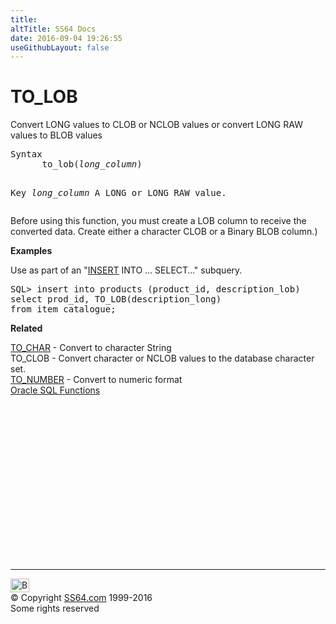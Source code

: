 ```yaml
---
title:
altTitle: SS64 Docs
date: 2016-09-04 19:26:55
useGithubLayout: false
---
```

<!-- #BeginLibraryItem "/Library/head_orasyntax.lbi" --><!-- #EndLibraryItem --><h1>TO_LOB</h1>
<p> Convert LONG values to CLOB or NCLOB values
              or convert LONG RAW values to BLOB values</p>
<pre>Syntax
      to_lob(<i>long_column</i>)

Key
   <i>long_column</i> A LONG or LONG RAW value.</pre>
<p> Before using this function, you must create a LOB column to receive the converted data. Create either a character CLOB or a Binary BLOB column.)</p>
<p><b>Examples</b></p>
<p>Use as part of an "<a href="insert.html">INSERT</a> INTO … SELECT…" subquery.</p>
<pre>SQL&gt; insert into products (product_id, description_lob)<br>select prod_id, TO_LOB(description_long)<br>from item_catalogue;</pre>
 <p><b>Related</b></p>
<p><a href="syntax-to_char.html">TO_CHAR</a> - Convert to character String<br>
TO_CLOB - Convert character or NCLOB values to the database character set.<br>
<a href="syntax-to_number.html">TO_NUMBER</a> - Convert to numeric format<br>
<a href="syntax-functions.html">Oracle SQL Functions</a></p><!-- #BeginLibraryItem "/Library/foot_ora.lbi" --><p><script async="" src="//pagead2.googlesyndication.com/pagead/js/adsbygoogle.js"></script>
<!-- oracle-footer -->
<ins class="adsbygoogle" style="display:inline-block;width:300px;height:250px" data-ad-client="ca-pub-6140977852749469" data-ad-slot="4275490898"></ins>
<script>
(adsbygoogle = window.adsbygoogle || []).push({});
</script></p>
<hr>
<div id="bl" class="footer"><a href="#"><img src="../images/top.png" width="30" height="22" alt="Back to the Top"></a></div>
<div id="br" class="footer, tagline">© Copyright <a href="http://ss64.com/">SS64.com</a> 1999-2016<br>
Some rights reserved</div><!-- #EndLibraryItem -->

